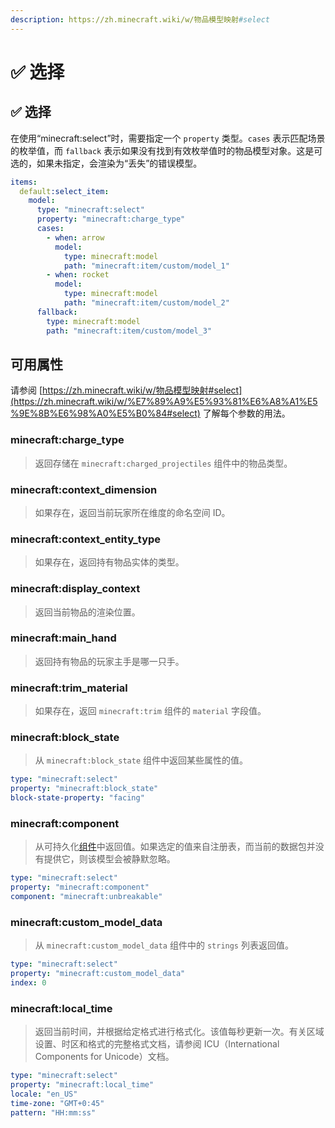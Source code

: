 ```yaml
---
description: https://zh.minecraft.wiki/w/物品模型映射#select
---
```


# ✅ 选择

## ✅ 选择

在使用“minecraft:select”时，需要指定一个 `property` 类型。`cases` 表示匹配场景的枚举值，而 `fallback` 表示如果没有找到有效枚举值时的物品模型对象。这是可选的，如果未指定，会渲染为“丢失”的错误模型。

```yaml
items:
  default:select_item:
    model:
      type: "minecraft:select"
      property: "minecraft:charge_type"
      cases:
        - when: arrow
          model:
            type: minecraft:model
            path: "minecraft:item/custom/model_1"
        - when: rocket
          model:
            type: minecraft:model
            path: "minecraft:item/custom/model_2"
      fallback:
        type: minecraft:model
        path: "minecraft:item/custom/model_3"
```

## 可用属性 <a href="#available-properties" id="available-properties"></a>

请参阅 [https://zh.minecraft.wiki/w/物品模型映射#select](https://zh.minecraft.wiki/w/%E7%89%A9%E5%93%81%E6%A8%A1%E5%9E%8B%E6%98%A0%E5%B0%84#select) 了解每个参数的用法。

### minecraft:**charge\_type** <a href="#minecraft-charge_type" id="minecraft-charge_type"></a>

> 返回存储在 `minecraft:charged_projectiles` 组件中的物品类型。

### minecraft:**context\_dimension** <a href="#minecraft-context_dimension" id="minecraft-context_dimension"></a>

> 如果存在，返回当前玩家所在维度的命名空间 ID。

### minecraft:**context\_entity\_type** <a href="#minecraft-context_entity_type" id="minecraft-context_entity_type"></a>

> 如果存在，返回持有物品实体的类型。

### minecraft:**display\_context** <a href="#minecraft-display_context" id="minecraft-display_context"></a>

> 返回当前物品的渲染位置。

### minecraft:**main\_hand** <a href="#minecraft-main_hand" id="minecraft-main_hand"></a>

> 返回持有物品的玩家主手是哪一只手。

### minecraft:**trim\_material** <a href="#minecraft-trim_material" id="minecraft-trim_material"></a>

> 如果存在，返回 `minecraft:trim` 组件的 `material` 字段值。

### minecraft:**block\_state** <a href="#minecraft-block_state" id="minecraft-block_state"></a>

> 从 `minecraft:block_state` 组件中返回某些属性的值。

```yaml
type: "minecraft:select"
property: "minecraft:block_state"
block-state-property: "facing"
```

### minecraft:**component** <a href="#minecraft-component" id="minecraft-component"></a>

> 从可持久化[组件](https://zh.minecraft.wiki/w/%E6%95%B0%E6%8D%AE%E7%BB%84%E4%BB%B6)中返回值。如果选定的值来自注册表，而当前的数据包并没有提供它，则该模型会被静默忽略。

```yaml
type: "minecraft:select"
property: "minecraft:component"
component: "minecraft:unbreakable"
```

### minecraft:**custom\_model\_data** <a href="#minecraft-custom_model_data" id="minecraft-custom_model_data"></a>

> 从 `minecraft:custom_model_data` 组件中的 `strings` 列表返回值。

```yaml
type: "minecraft:select"
property: "minecraft:custom_model_data"
index: 0
```

### minecraft:**local\_time** <a href="#minecraft-local_time" id="minecraft-local_time"></a>

> 返回当前时间，并根据给定格式进行格式化。该值每秒更新一次。有关区域设置、时区和格式的完整格式文档，请参阅 ICU（International Components for Unicode）文档。

```yaml
type: "minecraft:select"
property: "minecraft:local_time"
locale: "en_US"
time-zone: "GMT+0:45"
pattern: "HH:mm:ss"
```
